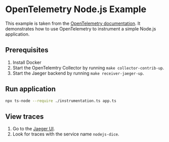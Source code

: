 # OpenTelemetry Node.js Example

This example is taken from the [OpenTelemetry documentation](https://opentelemetry.io/docs/languages/js/). It demonstrates how to use OpenTelemetry to instrument a simple Node.js application.

## Prerequisites

1. Install Docker
2. Start the OpenTelemtry Collector by running `make collector-contrib-up`.
3. Start the Jaeger backend by running `make receiver-jaeger-up`.

## Run application

```bash
npx ts-node --require ./instrumentation.ts app.ts
```

## View traces

1. Go to the [Jaeger UI](http://localhost:16686).
2. Look for traces with the service name `nodejs-dice`.
